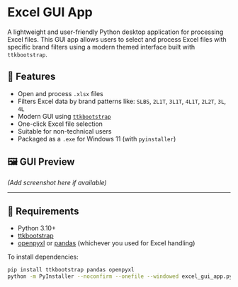 # Excel GUI App

A lightweight and user-friendly Python desktop application for processing Excel files. This GUI app allows users to select and process Excel files with specific brand filters using a modern themed interface built with `ttkbootstrap`.

## 🚀 Features

- Open and process `.xlsx` files
- Filters Excel data by brand patterns like: `SLBS`, `2L1T`, `3L1T`, `4L1T`, `2L2T`, `3L`, `4L`
- Modern GUI using [`ttkbootstrap`](https://ttkbootstrap.readthedocs.io)
- One-click Excel file selection
- Suitable for non-technical users
- Packaged as a `.exe` for Windows 11 (with `pyinstaller`)

## 🖼 GUI Preview

*(Add screenshot here if available)*

---

## 🧰 Requirements

- Python 3.10+
- [ttkbootstrap](https://pypi.org/project/ttkbootstrap/)
- [openpyxl](https://pypi.org/project/openpyxl/) or [pandas](https://pypi.org/project/pandas/) (whichever you used for Excel handling)

To install dependencies:

```bash
pip install ttkbootstrap pandas openpyxl
python -m PyInstaller --noconfirm --onefile --windowed excel_gui_app.py  # build command, run on windows
```

